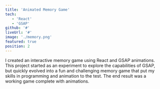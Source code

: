```yaml
---
title: 'Animated Memory Game'
tech:
   - 'React'
   - 'GSAP'
github: '#'
liveUrl: '#'
image: './memory.png'
featured: true
position: 2
---
```


I created an interactive memory game using React and GSAP animations. This project started as an experiment to explore the capabilities of GSAP, but quickly evolved into a fun and challenging memory game that put my skills in programming and animation to the test. The end result was a working game complete with animations.